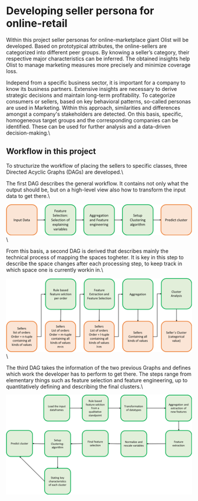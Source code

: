 # Developing seller persona for online-retail

Within this project seller personas for online-marketplace giant Olist will be developed. Based on prototypical attributes, the online-sellers are categorized into different peer groups. By knowing a seller’s category, their respective major characteristics can be inferred. The obtained insights help Olist to manage marketing measures more precisely and minimize coverage loss.


Independ from a specific business sector, it is important for a company to know its business partners. Extensive insights are necessary to derive strategic decisions and maintain long-term profitability. To categorize consumers or sellers, based on key behavioral patterns, so-called personas are used in Marketing. Within this approach, similarities and differences amongst a company's stakeholders are detected. On this basis, specific, homogeneous target groups and the corresponding companies can be identified. These can be used for further analysis and a data-driven decision-making.\



## Workflow in this project
To structurize the workflow of placing the sellers to specific classes, three Directed Acyclic Graphs (DAGs) are developed.\
 


The first DAG describes the general workflow. 
It contains not only what the output should be, but on a high-level view also how to transform the input data to get there.\
 
![](DAG_1.png)\




 
From this basis, a second DAG is derived that describes mainly the technical process of mapping the spaces togheter. 
It is key in this step to describe the space changes after each processing step, to keep track in which space one is currently workin in.\
 
 
![](DAG_2.png)\
 
The third DAG takes the information of the two previous Graphs and defines which work the developer has to perform to get there. 
The steps range from elementary things such as feature selection and feature engineering, up to quantitatively defining and describing the final clusters.\
 
![](DAG_3.png)
